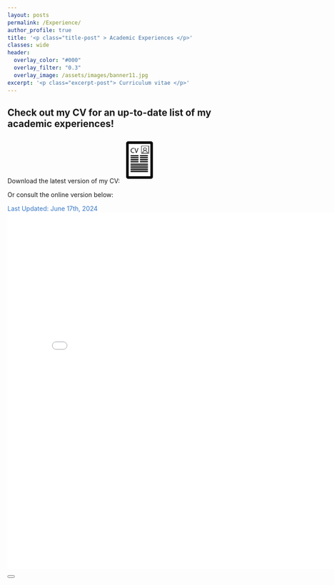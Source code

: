 ```yaml
---
layout: posts
permalink: /Experience/
author_profile: true
title: '<p class="title-post" > Academic Experiences </p>'
classes: wide
header:
  overlay_color: "#000"
  overlay_filter: "0.3"
  overlay_image: /assets/images/banner11.jpg
excerpt: '<p class="excerpt-post"> Curriculum vitae </p>' 
---
```



<h2> Check out my CV for an up-to-date list of my academic experiences! </h2>

Download the latest version of my CV: 
<a href="../assets/files/JLafond_CV.pdf"> 
  <img style="display: inline-block; Padding: 10px 10px 10px 10px;" width="60px" src="../assets/images/CV.png" />
</a>

Or consult the online version below:

<div style="text-align: justify"><span style="color:#3778C6;" align="justify"> Last Updated: June 17th, 2024</span> </div>

<embed src="../assets/files/JLafond_CV.pdf" width="800px" height="800px" />


<!-- Back to top button -->
<button type="button" class="btn btn-danger btn-floating btn-lg" id="btn-back-to-top">
  <i class="fas fa-arrow-up"></i>
</button>

<script>
//Get the button
let mybutton = document.getElementById("btn-back-to-top");

// When the user scrolls down 20px from the top of the document, show the button
window.onscroll = function () {
  scrollFunction();
};

function scrollFunction() {
  if (
    document.body.scrollTop > 20 ||
    document.documentElement.scrollTop > 20
  ) {
    mybutton.style.display = "block";
  } else {
    mybutton.style.display = "none";
  }
}
// When the user clicks on the button, scroll to the top of the document
mybutton.addEventListener("click", backToTop);

function backToTop() {
  document.body.scrollTop = 0;
  document.documentElement.scrollTop = 0;
}
</script>